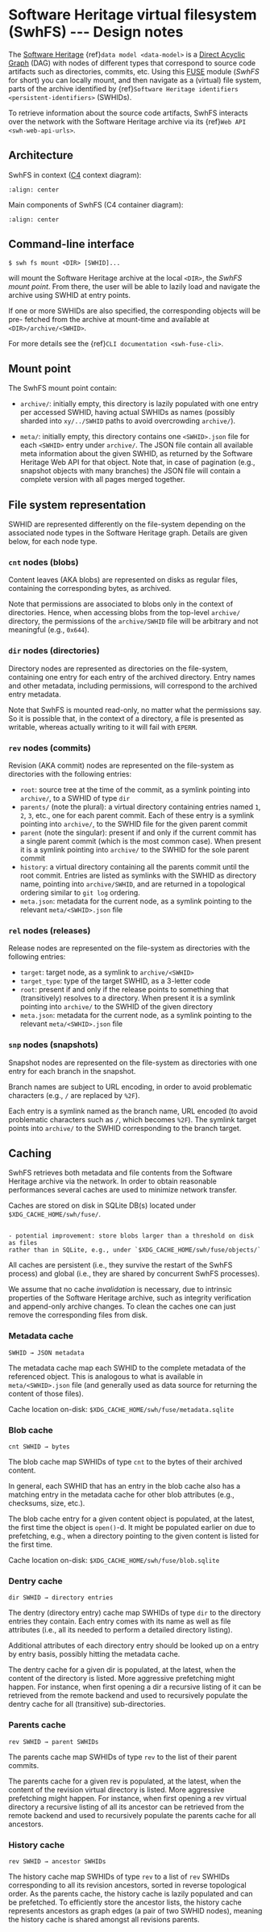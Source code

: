 # Software Heritage virtual filesystem (SwhFS) --- Design notes

The [Software Heritage](https://www.softwareheritage.org/) {ref}`data model
<data-model>` is
a [Direct Acyclic Graph](https://en.wikipedia.org/wiki/Directed_acyclic_graph)
(DAG) with nodes of different types that correspond to source code artifacts
such as directories, commits, etc. Using
this [FUSE](https://en.wikipedia.org/wiki/Filesystem_in_Userspace) module
(*SwhFS* for short) you can locally mount, and then navigate as a (virtual)
file system, parts of the archive identified by {ref}`Software Heritage
identifiers <persistent-identifiers>` (SWHIDs).

To retrieve information about the source code artifacts, SwhFS interacts over
the network with the Software Heritage archive via its {ref}`Web API
<swh-web-api-urls>`.


## Architecture

SwhFS in context ([C4](https://en.wikipedia.org/wiki/C4_model) context
diagram):

```{image} images/arch-context.svg
:align: center
```

Main components of SwhFS (C4 container diagram):

```{image} images/arch-container.svg
:align: center
```


## Command-line interface

    $ swh fs mount <DIR> [SWHID]...

will mount the Software Heritage archive at the local `<DIR>`, the *SwhFS mount
point*. From there, the user will be able to lazily load and navigate the
archive using SWHID at entry points.

If one or more SWHIDs are also specified, the corresponding objects will be pre-
fetched from the archive at mount-time and available at `<DIR>/archive/<SWHID>`.

For more details see the {ref}`CLI documentation <swh-fuse-cli>`.


## Mount point

The SwhFS mount point contain:

- `archive/`: initially empty, this directory is lazily populated with one
entry per accessed SWHID, having actual SWHIDs as names (possibly sharded into
`xy/../SWHID` paths to avoid overcrowding `archive/`).

- `meta/`: initially empty, this directory contains one `<SWHID>.json` file for
each `<SWHID>` entry under `archive/`. The JSON file contain all available meta
information about the given SWHID, as returned by the Software Heritage Web API
for that object. Note that, in case of pagination (e.g., snapshot objects with
many branches) the JSON file will contain a complete version with all pages
merged together.


## File system representation

SWHID are represented differently on the file-system depending on the associated
node types in the Software Heritage graph. Details are given below, for each
node type.


### `cnt` nodes (blobs)

Content leaves (AKA blobs) are represented on disks as regular files, containing
the corresponding bytes, as archived.

Note that permissions are associated to blobs only in the context of
directories. Hence, when accessing blobs from the top-level `archive/`
directory, the permissions of the `archive/SWHID` file will be arbitrary and not
meaningful (e.g., `0x644`).


### `dir` nodes (directories)

Directory nodes are represented as directories on the file-system, containing
one entry for each entry of the archived directory. Entry names and other
metadata, including permissions, will correspond to the archived entry metadata.

Note that SwhFS is mounted read-only, no matter what the permissions say. So it
is possible that, in the context of a directory, a file is presented as
writable, whereas actually writing to it will fail with `EPERM`.


### `rev` nodes (commits)

Revision (AKA commit) nodes are represented on the file-system as directories
with the following entries:

- `root`: source tree at the time of the commit, as a symlink pointing into
`archive/`, to a SWHID of type `dir`
- `parents/` (note the plural): a virtual directory containing entries named
`1`, `2`, `3`, etc., one for each parent commit. Each of these entry is a
symlink pointing into `archive/`, to the SWHID file for the given parent commit
- `parent` (note the singular): present if and only if the current commit has a
single parent commit (which is the most common case). When present it is a
symlink pointing into `archive/` to the SWHID for the sole parent commit
- `history`: a virtual directory containing all the parents commit until the
root commit. Entries are listed as symlinks with the SWHID as directory name,
pointing into `archive/SWHID`, and are returned in a topological ordering
similar to `git log` ordering.
- `meta.json`: metadata for the current node, as a symlink pointing to the
relevant `meta/<SWHID>.json` file


### `rel` nodes (releases)

Release nodes are represented on the file-system as directories with the
following entries:

- `target`: target node, as a symlink to `archive/<SWHID>`
- `target_type`: type of the target SWHID, as a 3-letter code
- `root`: present if and only if the release points to something that
(transitively) resolves to a directory. When present it is a symlink pointing
into `archive/` to the SWHID of the given directory
- `meta.json`: metadata for the current node, as a symlink pointing to the
relevant `meta/<SWHID>.json` file


### `snp` nodes (snapshots)

Snapshot nodes are represented on the file-system as directories with one entry
for each branch in the snapshot.

Branch names are subject to URL encoding, in order to avoid problematic
characters (e.g., `/` are replaced by `%2F`).

Each entry is a symlink named as the branch name, URL encoded (to avoid
problematic characters such as `/`, which becomes `%2F`). The symlink target
points into `archive/` to the SWHID corresponding to the branch target.


## Caching

SwhFS retrieves both metadata and file contents from the Software Heritage
archive via the network. In order to obtain reasonable performances several
caches are used to minimize network transfer.

Caches are stored on disk in SQLite DB(s) located under
`$XDG_CACHE_HOME/swh/fuse/`.

```{todo}

- potential improvement: store blobs larger than a threshold on disk as files
rather than in SQLite, e.g., under `$XDG_CACHE_HOME/swh/fuse/objects/`

```

All caches are persistent (i.e., they survive the restart of the SwhFS process)
and global (i.e., they are shared by concurrent SwhFS processes).

We assume that no cache *invalidation* is necessary, due to intrinsic properties
of the Software Heritage archive, such as integrity verification and append-only
archive changes. To clean the caches one can just remove the corresponding files
from disk.


### Metadata cache

    SWHID → JSON metadata

The metadata cache map each SWHID to the complete metadata of the referenced
object. This is analogous to what is available in `meta/<SWHID>.json` file (and
generally used as data source for returning the content of those files).

Cache location on-disk: `$XDG_CACHE_HOME/swh/fuse/metadata.sqlite`


### Blob cache

    cnt SWHID → bytes

The blob cache map SWHIDs of type `cnt` to the bytes of their archived content.

In general, each SWHID that has an entry in the blob cache also has a matching
entry in the metadata cache for other blob attributes (e.g., checksums, size,
etc.).

The blob cache entry for a given content object is populated, at the latest, the
first time the object is `open()`-d. It might be populated earlier on due to
prefetching, e.g., when a directory pointing to the given content is listed for
the first time.

Cache location on-disk: `$XDG_CACHE_HOME/swh/fuse/blob.sqlite`


### Dentry cache

    dir SWHID → directory entries

The dentry (directory entry) cache map SWHIDs of type `dir` to the directory
entries they contain. Each entry comes with its name as well as file attributes
(i.e., all its needed to perform a detailed directory listing).

Additional attributes of each directory entry should be looked up on a entry by
entry basis, possibly hitting the metadata cache.

The dentry cache for a given dir is populated, at the latest, when the content
of the directory is listed. More aggressive prefetching might happen. For
instance, when first opening a dir a recursive listing of it can be retrieved
from the remote backend and used to recursively populate the dentry cache for
all (transitive) sub-directories.


### Parents cache

    rev SWHID → parent SWHIDs

The parents cache map SWHIDs of type `rev` to the list of their parent commits.

The parents cache for a given rev is populated, at the latest, when the content
of the revision virtual directory is listed. More aggressive prefetching might
happen. For instance, when first opening a rev virtual directory a recursive
listing of all its ancestor can be retrieved from the remote backend and used to
recursively populate the parents cache for all ancestors.


### History cache

    rev SWHID → ancestor SWHIDs

The history cache map SWHIDs of type `rev` to a list of `rev` SWHIDs
corresponding to all its revision ancestors, sorted in reverse topological
order. As the parents cache, the history cache is lazily populated and can be
prefetched. To efficiently store the ancestor lists, the history cache
represents ancestors as graph edges (a pair of two SWHID nodes), meaning the
history cache is shared amongst all revisions parents.
